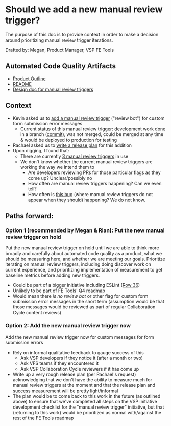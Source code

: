 # Should we add a new manual review trigger?

The purpose of this doc is to provide context in order to make a decision around prioritizing manual review trigger iterations. 

Drafted by: Megan, Product Manager, VSP FE Tools

## Automated Code Quality Artifacts 
* [Product Outline](https://github.com/department-of-veterans-affairs/va.gov-team/blob/master/products/platform/automated_code_quality/automated-code-quality-product-outline.md)
* [README](https://github.com/department-of-veterans-affairs/va.gov-team/blob/master/products/platform/automated_code_quality/readme.md)
* [Design doc for manual review triggers](https://github.com/department-of-veterans-affairs/va.gov-team/blob/master/platform/engineering/flag-for-manual-review.md)

## Context
* Kevin asked us to [add a manual review trigger](https://dsva.slack.com/archives/CJRQ85PQB/p1594753109121300?thread_ts=1594750261.113800&cid=CJRQ85PQB) ("review bot") for custom form submission error messages
  * Current status of this manual review trigger: development work done in a branch ([commit](https://github.com/department-of-veterans-affairs/vets-website/commit/ad3c459215bfd2263c46eee69931ee8a854537a1)), was not merged, could be merged at any time & would be deployed to production for testing
* Rachael asked us to [write a release plan](https://dsva.slack.com/archives/CJRQ85PQB/p1597438737371000?thread_ts=1597435175.343300&cid=CJRQ85PQB) for this addition
* Upon digging, I found that: 
  * There are currently [3 manual review triggers](https://github.com/department-of-veterans-affairs/va.gov-team/blob/master/platform/engineering/manual-review-triggers.md#triggers) in use
  * We don't know whether the current manual review triggers are working the way we intend them to
    * Are developers reviewing PRs for those particular flags as they come up? Unclear/possibly no
    * How often are manual review triggers happening? Can we even tell? 
    * How often is [this bug](https://app.zenhub.com/workspaces/vsp-5cedc9cce6e3335dc5a49fc4/issues/department-of-veterans-affairs/va.gov-team/7248) (where manual review triggers do not appear when they should) happening? We do not know.
    
## Paths forward: 

### Option 1 (recommended by Megan & Rian): Put the new manual review trigger on hold 

Put the new manual review trigger on hold until we are able to think more broadly and carefully about automated code quality as a product, what we should be measuring here, and whether we are meeting our goals. Prioritize iterating on manual review triggers, including doing discover work on current experience, and prioritizing implementation of measurement to get baseline metrics before adding new triggers. 

* Could be part of a bigger initiative including ESLint ([Row 36](https://docs.google.com/spreadsheets/d/1loQMRW8zNUYZXzcBsIVVKWLtHugw6uiNer1HTWgs980/edit#gid=1471366032))
* Unlikely to be part of FE Tools' Q4 roadmap
* Would mean there *is no review bot* or other flag for custom form submission error messages in the short term (assumption would be that those messages would be reviewed as part of regular Collaboration Cycle content reviews)

### Option 2: Add the new manual review trigger now

Add the new manual review trigger now for custom messages for form submission errors 

* Rely on informal qualitative feedback to gauge success of this
  * Ask VSP developers if they notice it (after a month or two)
  * Ask VFS teams if they encountered it
  * Ask VSP Collaboration Cycle reviewers if it has come up
* Write up a very rough release plan (per Rachael's request) acknowledging that we don't have the ability to measure much for manual review triggers at the moment and that the release plan and success measurement will be pretty light/informal
* The plan would be to come back to this work in the future (as outlined above) to ensure that we've completed all steps on the VSP initiative development checklist for the "manual review trigger" initiative, but that (returning to this work) would be prioritized as normal with/against the rest of the FE Tools roadmap
